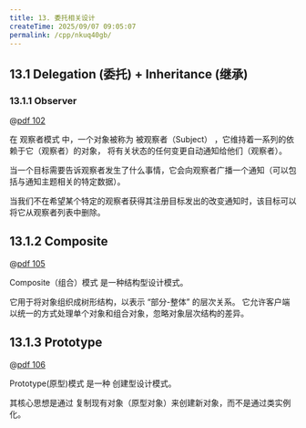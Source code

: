 ```yaml
---
title: 13. 委托相关设计
createTime: 2025/09/07 09:05:07
permalink: /cpp/nkuq40gb/
---
```


## 13.1 Delegation (委托) + Inheritance (继承)

### 13.1.1 Observer

@[pdf 102](https://oss.ajohn.top/blog/pdf/oop1.pdf)

在 观察者模式 中，一个对象被称为 被观察者（Subject） ，它维持着一系列的依赖于它（观察者）的对象， 将有关状态的任何变更自动通知给他们（观察者）。

当一个目标需要告诉观察者发生了什么事情，它会向观察者广播一个通知（可以包括与通知主题相关的特定数据）。

当我们不在希望某个特定的观察者获得其注册目标发出的改变通知时，该目标可以将它从观察者列表中删除。

## 13.1.2 Composite

@[pdf 105](https://oss.ajohn.top/blog/pdf/oop1.pdf)

Composite（组合）模式 是一种结构型设计模式。

它用于将对象组织成树形结构，以表示 “部分-整体” 的层次关系。 它允许客户端以统一的方式处理单个对象和组合对象，忽略对象层次结构的差异。

## 13.1.3 Prototype

@[pdf 106](https://oss.ajohn.top/blog/pdf/oop1.pdf)

Prototype(原型)模式 是一种 创建型设计模式。

其核心思想是通过 复制现有对象（原型对象）来创建新对象，而不是通过类实例化。